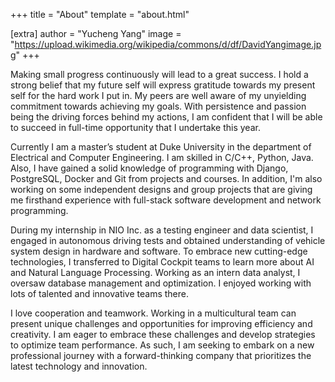 +++
title = "About"
template = "about.html"

[extra]
author = "Yucheng Yang"
image = "https://upload.wikimedia.org/wikipedia/commons/d/df/DavidYangimage.jpg"
+++

 Making small progress continuously will lead to a great success. I hold a strong belief that my future self will express gratitude towards my present self for the hard work I put in. My peers are well aware of my unyielding commitment towards achieving my goals. With persistence and passion being the driving forces behind my actions, I am confident that I will be able to succeed in full-time opportunity that I undertake this year.

Currently I am a master’s student at Duke University in the department of Electrical and Computer Engineering. I am skilled in C/C++, Python, Java. Also, I have gained a solid knowledge of programming with Django, PostgreSQL, Docker and Git from projects and courses. In addition, I'm also working on some independent designs and group projects that are giving me firsthand experience with full-stack software development and network programming.

During my internship in NIO Inc. as a testing engineer and data scientist, I engaged in autonomous driving tests and obtained understanding of vehicle system design in hardware and software. To embrace new cutting-edge technologies, I transferred to Digital Cockpit teams to learn more about AI and Natural Language Processing. Working as an intern data analyst, I oversaw database management and optimization. I enjoyed working with lots of talented and innovative teams there.

I love cooperation and teamwork. Working in a multicultural team can present unique challenges and opportunities for improving efficiency and creativity. I am eager to embrace these challenges and develop strategies to optimize team performance. As such, I am seeking to embark on a new professional journey with a forward-thinking company that prioritizes the latest technology and innovation.

